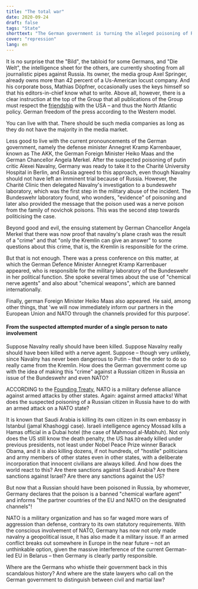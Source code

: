 ```yaml
---
title: "The total war"
date: 2020-09-24
draft: false
tags: "State"
shorttext: "The German government is turning the alleged poisoning of Russian opposition activist Alexei Navalny into a military issue."
cover: "repression"
lang: en
---
```


It is no surprise that the "Bild", the tabloid for some Germans, and "Die Welt", the intelligence sheet for the others, are currently shooting from all journalistic pipes against Russia. Its owner, the media group Axel Springer, already owns more than 42 percent of a Us-American locust company. And his corporate boss, Mathias Döpfner, occasionally uses the keys himself so that his editors-in-chief know what to write. Above all, however, there is a clear instruction at the top of the Group that all publications of the Group must respect the [friendship](https://www.welt.de/debatte/kommentare/plus207687477/Mathias-Doepfner-Wir-muessen-uns-zwischen-Amerika-und-China-entscheiden.html?notify=success_subscription "Wir müssen uns entscheiden") with the USA – and thus the North Atlantic policy. German freedom of the press according to the Western model.

You can live with that. There should be such media companies as long as they do not have the majority in the media market.

Less good to live with the current pronouncements of the German government, namely the defense minister Annegret Kramp Karrenbauer, known as The AKK, the German Foreign Minister Heiko Maas and the German Chancellor Angela Merkel. After the suspected poisoning of putin critic Alexei Navalny, Germany was ready to take it to the Charité University Hospital in Berlin, and Russia agreed to this approach, even though Navalny should not have left an imminent trial because of Russia. However, the Charité Clinic then delegated Navalny's investigation to a bundeswehr laboratory, which was the first step in the military abuse of the incident. The Bundeswehr laboratory found, who wonders, "evidence" of poisoning and later also provided the message that the poison used was a nerve poison from the family of novichok poisons. This was the second step towards politicising the case.

Beyond good and evil, the ensuing statement by German Chancellor Angela Merkel that there was now proof that navalny's plane crash was the result of a "crime" and that "only the Kremlin can give an answer" to some questions about this crime, that is, the Kremlin is responsible for the crime.

But that is not enough. There was a press conference on this matter, at which the German Defence Minister Annegret Kramp Karrenbauer appeared, who is responsible for the military laboratory of the Bundeswehr in her political function. She spoke several times about the use of "chemical nerve agents" and also about "chemical weapons", which are banned internationally.

Finally, german Foreign Minister Heiko Maas also appeared. He said, among other things, that 'we will now immediately inform our partners in the European Union and NATO through the channels provided for this purpose'.

#### From the suspected attempted murder of a single person to nato involvement

Suppose Navalny really should have been killed. Suppose Navalny really should have been killed with a nerve agent. Suppose – though very unlikely, since Navalny has never been dangerous to Putin – that the order to do so really came from the Kremlin. How does the German government come up with the idea of making this "crime" against a Russian citizen in Russia an issue of the Bundeswehr and even NATO?

ACCORDING to the [Founding Treaty](https://www.nato.int/cps/en/natolive/official_texts_17120.htm?blnSublanguage=true&selectedLocale=de "Der Nordatlantikvertrag"), NATO is a military defense alliance against armed attacks by other states. Again: against armed attacks! What does the suspected poisoning of a Russian citizen in Russia have to do with an armed attack on a NATO state?

It is known that Saudi Arabia is killing its own citizen in its own embassy in Istanbul (jamal Khashoggi case). Israeli intelligence agency Mossad kills a Hamas official in a Dubai hotel (the case of Mahmoud al-Mabhuh). Not only does the US still know the death penalty, the US has already killed under previous presidents, not least under Nobel Peace Prize winner Barack Obama, and it is also killing dozens, if not hundreds, of "hostile" politicians and army members of other states even in other states, with a deliberate incorporation that innocent civilians are always killed. And how does the world react to this? Are there sanctions against Saudi Arabia? Are there sanctions against Israel? Are there any sanctions against the US?

But now that a Russian should have been poisoned in Russia, by whomever, Germany declares that the poison is a banned "chemical warfare agent" and informs "the partner countries of the EU and NATO on the designated channels"!

NATO is a military organization and has so far waged more wars of aggression than defense, contrary to its own statutory requirements. With the conscious involvement of NATO, Germany has now not only made navalny a geopolitical issue, it has also made it a military issue. If an armed conflict breaks out somewhere in Europe in the near future – not an unthinkable option, given the massive interference of the current German-led EU in Belarus – then Germany is clearly partly responsible.

Where are the Germans who whistle their government back in this scandalous history? And where are the state lawyers who call on the German government to distinguish between civil and martial law?

